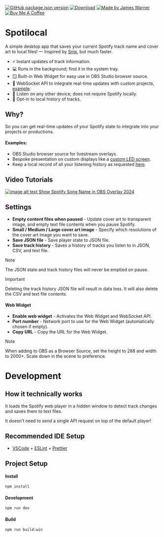 [![GitHub package.json version](https://img.shields.io/github/v/release/jmswrnr/spotilocal)](https://github.com/jmswrnr/spotilocal/releases/latest)
[![Download](https://img.shields.io/badge/Download-8aff80?logo=data%3Aimage%2Fsvg%2Bxml%3Bbase64%2CPHN2ZyB4bWxucz0iaHR0cDovL3d3dy53My5vcmcvMjAwMC9zdmciIHZpZXdCb3g9IjAgMCA0NDggNTEyIj48cGF0aCBkPSJNMCA5My43bDE4My42LTI1LjN2MTc3LjRIMFY5My43em0wIDMyNC42bDE4My42IDI1LjNWMjY4LjRIMHYxNDkuOXptMjAzLjggMjhMNDQ4IDQ4MFYyNjguNEgyMDMuOHYxNzcuOXptMC0zODAuNnYxODAuMUg0NDhWMzJMMjAzLjggNjUuN3oiLz48L3N2Zz4=&logoColor=000)](https://github.com/jmswrnr/spotilocal/releases/latest)
[![Made by James Warner](https://img.shields.io/badge/Made_by_James_Warner-000000?logo=data%3Aimage%2Fsvg%2Bxml%3Bbase64%2CPHN2ZyB4bWxucz0iaHR0cDovL3d3dy53My5vcmcvMjAwMC9zdmciIGhlaWdodD0iMjBweCIgdmlld0JveD0iMCAtOTYwIDk2MCA5NjAiIHdpZHRoPSIyMHB4IiBmaWxsPSIjZThlYWVkIj48cGF0aCBkPSJNNDgwLTQ4MHEtNjAgMC0xMDItNDJ0LTQyLTEwMnEwLTYwIDQyLTEwMnQxMDItNDJxNjAgMCAxMDIgNDJ0NDIgMTAycTAgNjAtNDIgMTAydC0xMDIgNDJaTTE5Mi0xOTJ2LTk2cTAtMjMgMTIuNS00My41VDIzOS0zNjZxNTUtMzIgMTE2LjUtNDlUNDgwLTQzMnE2MyAwIDEyNC41IDE3VDcyMS0zNjZxMjIgMTMgMzQuNSAzNHQxMi41IDQ0djk2SDE5MloiLz48L3N2Zz4%3D)](https://jmswrnr.com/)
[![Buy Me A Coffee](https://img.shields.io/badge/Buy_Me_A_Coffee-FFDD00?logo=buymeacoffee&logoColor=000)](https://buymeacoffee.com/jmswrnr)

# Spotilocal

A simple desktop app that saves your current Spotify track name and cover art to local files! — Inspired by [Snip](https://github.com/dlrudie/Snip), but much faster.

- ⚡ Instant updates of track information.
- 💻 Runs in the background; find it in the system tray.
- 🪟 Built-in Web Widget for easy use in OBS Studio browser source.
- 🌉 WebSocket API to integrate real-time updates with custom projects, [example](src/renderer/web-widget/src/useReadApplicationState.tsx).
- 🔗 Listen on any other device; does not require Spotify locally.
- 📜 Opt-in to local history of tracks.

## Why?

So you can get real-time updates of your Spotify state to integrate into your projects or productions.

#### Examples:

- OBS Studio browser source for livestream overlays.
- Bespoke presentation on custom displays like a [custom LED screen](https://jmswrnr.com/blog/streaming-a-canvas-to-leds).
- Keep a local record of all your listening history as requested [here](https://github.com/jmswrnr/spotilocal/issues/2).

## Video Tutorials

[![image alt text](https://www.youtube.com/favicon.ico) Show Spotify Song Name in OBS Overlay 2024](https://www.youtube.com/watch?v=ac5xARXRBLI)

## Settings

- **Empty content files when paused** - Update cover art to transparent image, and empty text file contents when you pause Spotify.
- **Small / Medium / Large cover art image** - Specify which resolutions of the cover art image you want to save.
- **Save JSON file** - Save player state to JSON file.
- **Save track history** - Saves a history of tracks you listen to in JSON, CSV, and text file.

> [!NOTE]  
> The JSON state and track history files will never be emptied on pause.

> [!IMPORTANT]  
> Deleting the track history JSON file will result in data loss. It will also delete the CSV and text file contents.

#### Web Widget
- **Enable web widget** - Activates the Web Widget and WebSocket API.
- **Port number** - Network port to use for the Web Widget (automatically chosen if empty).
- **Copy URL** - Copy the URL for the Web Widget.

> [!NOTE]  
> When adding to OBS as a Browser Source, set the height to 288 and  width to 2000+. Scale down in the scene to preference.

# Development

## How it technically works

It loads the Spotify web player in a hidden window to detect track changes and saves them to text files. 

It doesn't need to send a single API request on top of the default player!

## Recommended IDE Setup

- [VSCode](https://code.visualstudio.com/) + [ESLint](https://marketplace.visualstudio.com/items?itemName=dbaeumer.vscode-eslint) + [Prettier](https://marketplace.visualstudio.com/items?itemName=esbenp.prettier-vscode)

## Project Setup

#### Install

```bash
npm install
```

#### Development

```bash
npm run dev
```

#### Build

```bash
npm run build:win
```
